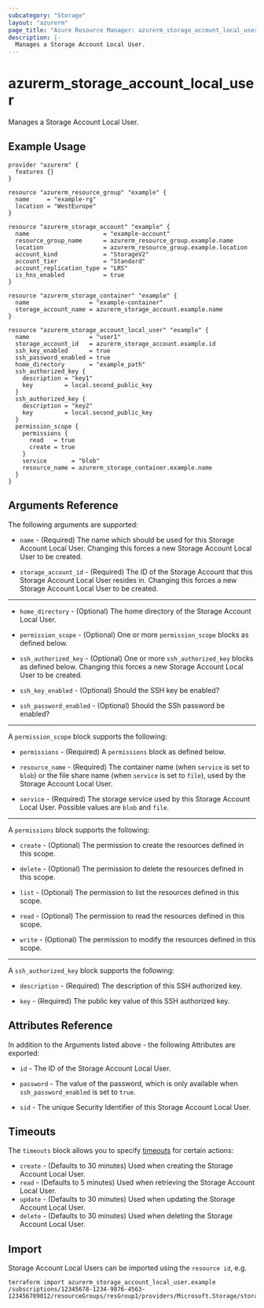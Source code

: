 ```yaml
---
subcategory: "Storage"
layout: "azurerm"
page_title: "Azure Resource Manager: azurerm_storage_account_local_user"
description: |-
  Manages a Storage Account Local User.
---
```


# azurerm_storage_account_local_user

Manages a Storage Account Local User.

## Example Usage

```hcl
provider "azurerm" {
  features {}
}

resource "azurerm_resource_group" "example" {
  name     = "example-rg"
  location = "WestEurope"
}

resource "azurerm_storage_account" "example" {
  name                     = "example-account"
  resource_group_name      = azurerm_resource_group.example.name
  location                 = azurerm_resource_group.example.location
  account_kind             = "StorageV2"
  account_tier             = "Standard"
  account_replication_type = "LRS"
  is_hns_enabled           = true
}

resource "azurerm_storage_container" "example" {
  name                 = "example-container"
  storage_account_name = azurerm_storage_account.example.name
}

resource "azurerm_storage_account_local_user" "example" {
  name                 = "user1"
  storage_account_id   = azurerm_storage_account.example.id
  ssh_key_enabled      = true
  ssh_password_enabled = true
  home_directory       = "example_path"
  ssh_authorized_key {
    description = "key1"
    key         = local.second_public_key
  }
  ssh_authorized_key {
    description = "key2"
    key         = local.second_public_key
  }
  permission_scope {
    permissions {
      read   = true
      create = true
    }
    service       = "blob"
    resource_name = azurerm_storage_container.example.name
  }
}
```

## Arguments Reference

The following arguments are supported:

* `name` - (Required) The name which should be used for this Storage Account Local User. Changing this forces a new Storage Account Local User to be created.

* `storage_account_id` - (Required) The ID of the Storage Account that this Storage Account Local User resides in. Changing this forces a new Storage Account Local User to be created.

---

* `home_directory` - (Optional) The home directory of the Storage Account Local User.

* `permission_scope` - (Optional) One or more `permission_scope` blocks as defined below.

* `ssh_authorized_key` - (Optional) One or more `ssh_authorized_key` blocks as defined below. Changing this forces a new Storage Account Local User to be created.

* `ssh_key_enabled` - (Optional) Should the SSH key be enabled?

* `ssh_password_enabled` - (Optional) Should the SSh password be enabled?

---

A `permission_scope` block supports the following:

* `permissions` - (Required) A `permissions` block as defined below.

* `resource_name` - (Required) The container name (when `service` is set to `blob`) or the file share name (when `service` is set to `file`), used by the Storage Account Local User.

* `service` - (Required) The storage service used by this Storage Account Local User. Possible values are `blob` and `file`.

---

A `permissions` block supports the following:

* `create` - (Optional) The permission to create the resources defined in this scope.

* `delete` - (Optional) The permission to delete the resources defined in this scope.

* `list` - (Optional) The permission to list the resources defined in this scope.

* `read` - (Optional) The permission to read the resources defined in this scope.

* `write` - (Optional) The permission to modify the resources defined in this scope.

---

A `ssh_authorized_key` block supports the following:

* `description` - (Required) The description of this SSH authorized key.

* `key` - (Required) The public key value of this SSH authorized key.

## Attributes Reference

In addition to the Arguments listed above - the following Attributes are exported: 

* `id` - The ID of the Storage Account Local User.

* `password` - The value of the password, which is only available when `ssh_password_enabled` is set to `true`.

* `sid` - The unique Security Identifier of this Storage Account Local User.

## Timeouts

The `timeouts` block allows you to specify [timeouts](https://www.terraform.io/language/resources/syntax#operation-timeouts) for certain actions:

* `create` - (Defaults to 30 minutes) Used when creating the Storage Account Local User.
* `read` - (Defaults to 5 minutes) Used when retrieving the Storage Account Local User.
* `update` - (Defaults to 30 minutes) Used when updating the Storage Account Local User.
* `delete` - (Defaults to 30 minutes) Used when deleting the Storage Account Local User.

## Import

Storage Account Local Users can be imported using the `resource id`, e.g.

```shell
terraform import azurerm_storage_account_local_user.example /subscriptions/12345678-1234-9876-4563-123456789012/resourceGroups/resGroup1/providers/Microsoft.Storage/storageAccounts/storageAccount1/localUsers/user1
```
